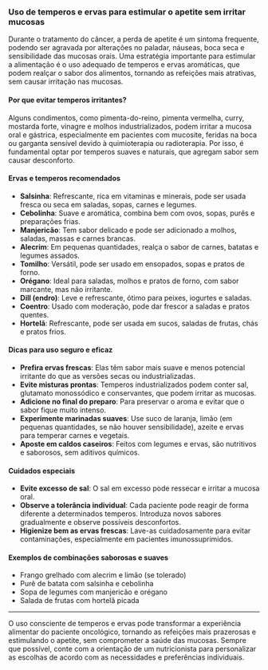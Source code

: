 
### Uso de temperos e ervas para estimular o apetite sem irritar mucosas

Durante o tratamento do câncer, a perda de apetite é um sintoma frequente, podendo ser agravada por alterações no paladar, náuseas, boca seca e sensibilidade das mucosas orais. Uma estratégia importante para estimular a alimentação é o uso adequado de temperos e ervas aromáticas, que podem realçar o sabor dos alimentos, tornando as refeições mais atrativas, sem causar irritação nas mucosas.

#### Por que evitar temperos irritantes?

Alguns condimentos, como pimenta-do-reino, pimenta vermelha, curry, mostarda forte, vinagre e molhos industrializados, podem irritar a mucosa oral e gástrica, especialmente em pacientes com mucosite, feridas na boca ou garganta sensível devido à quimioterapia ou radioterapia. Por isso, é fundamental optar por temperos suaves e naturais, que agregam sabor sem causar desconforto.

#### Ervas e temperos recomendados

- **Salsinha**: Refrescante, rica em vitaminas e minerais, pode ser usada fresca ou seca em saladas, sopas, carnes e legumes.
- **Cebolinha**: Suave e aromática, combina bem com ovos, sopas, purês e preparações frias.
- **Manjericão**: Tem sabor delicado e pode ser adicionado a molhos, saladas, massas e carnes brancas.
- **Alecrim**: Em pequenas quantidades, realça o sabor de carnes, batatas e legumes assados.
- **Tomilho**: Versátil, pode ser usado em ensopados, sopas e pratos de forno.
- **Orégano**: Ideal para saladas, molhos e pratos de forno, com sabor marcante, mas não irritante.
- **Dill (endro)**: Leve e refrescante, ótimo para peixes, iogurtes e saladas.
- **Coentro**: Usado com moderação, pode dar frescor a saladas e pratos quentes.
- **Hortelã**: Refrescante, pode ser usada em sucos, saladas de frutas, chás e pratos frios.

#### Dicas para uso seguro e eficaz

- **Prefira ervas frescas**: Elas têm sabor mais suave e menos potencial irritante do que as versões secas ou industrializadas.
- **Evite misturas prontas**: Temperos industrializados podem conter sal, glutamato monossódico e conservantes, que podem irritar as mucosas.
- **Adicione no final do preparo**: Para preservar o aroma e evitar que o sabor fique muito intenso.
- **Experimente marinadas suaves**: Use suco de laranja, limão (em pequenas quantidades, se não houver sensibilidade), azeite e ervas para temperar carnes e vegetais.
- **Aposte em caldos caseiros**: Feitos com legumes e ervas, são nutritivos e saborosos, sem aditivos químicos.

#### Cuidados especiais

- **Evite excesso de sal**: O sal em excesso pode ressecar e irritar a mucosa oral.
- **Observe a tolerância individual**: Cada paciente pode reagir de forma diferente a determinados temperos. Introduza novos sabores gradualmente e observe possíveis desconfortos.
- **Higienize bem as ervas frescas**: Lave-as cuidadosamente para evitar contaminações, especialmente em pacientes imunossuprimidos.

#### Exemplos de combinações saborosas e suaves

- Frango grelhado com alecrim e limão (se tolerado)
- Purê de batata com salsinha e cebolinha
- Sopa de legumes com manjericão e orégano
- Salada de frutas com hortelã picada

---

O uso consciente de temperos e ervas pode transformar a experiência alimentar do paciente oncológico, tornando as refeições mais prazerosas e estimulando o apetite, sem comprometer a saúde das mucosas. Sempre que possível, conte com a orientação de um nutricionista para personalizar as escolhas de acordo com as necessidades e preferências individuais.
```
